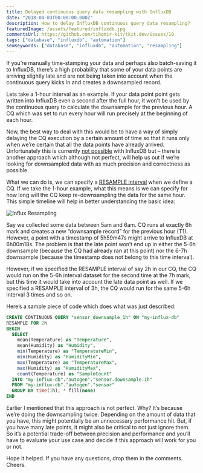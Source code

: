 ```yaml
---
title: Delayed continuous query data resampling with InfluxDB
date: "2018-04-03T00:00:00.000Z"
description: How to delay InfluxDB continuous query data resampling?
featuredImage: /assets/featured/influxdb.jpg
commentsUrl: https://github.com/tihomir-kit/tkit.dev/issues/10
tags: ["database", "influxdb", "automation"]
seoKeywords: ["database", "influxdb", "automation", "resampling"]
---
```


If you’re manually time-stamping your data and perhaps also batch-saving it to InfluxDB, there’s a high probability that some of your data points are arriving slightly late and are not being taken into account when the continuous query kicks in and creates a downsampled record.

Lets take a 1-hour interval as an example. If your data point point gets written into InfluxDB even a second after the full hour, it won’t be used by the continuous query to calculate the downsample for the previous hour. A CQ which was set to run every hour will run precisely at the beginning of each hour.

Now, the best way to deal with this would be to have a way of simply delaying the CQ execution by a certain amount of time so that it runs only when we’re certain that all the data points have already arrived. Unfortunately this is currently [not possible](https://github.com/influxdata/influxdb/issues/6932) with InfluxDB but – there is another approach which although not perfect, will help us out if we’re looking for downsampled data with as much precision and correctness as possible.

What we can do is, we can specify a [RESAMPLE interval](https://docs.influxdata.com/influxdb/v1.5/query_language/continuous_queries/#advanced-syntax) when we define a CQ. If we take the 1-hour example, what this means is we can specify for how long will the CQ keep re-downsampling the data for the same hour. This simple timeline will help in better understanding the basic idea:

![Influx Resampling](influx-resampling.png)

Say we collected some data between 5am and 6am. CQ runs at exactly 6h mark and creates a new “downsample record” for the previous hour (T1). However, a point with a timestamp of 5h59m47s might arrive to InfluxDB at 6h00m18s. The problem is that the late point won’t end up in either the 5-6h downsample (because the CQ had already ran at this point) nor the 6-7h downsample (because the timestamp does not belong to this time interval).

However, if we specified the RESAMPLE interval of say 2h in our CQ, the CQ would run on the 5-6h interval dataset for the second time at the 7h mark, but this time it would take into account the late data point as well. If we specified a RESAMPLE interval of 3h, the CQ would run for the same 5-6h interval 3 times and so on.

Here’s a sample piece of code which does what was just described:

```sql
CREATE CONTINUOUS QUERY "sensor_downsample_1h" ON "my-influx-db"
RESAMPLE FOR 2h
BEGIN
  SELECT
    mean(Temperature) as "Temperature",
    mean(Humidity) as "Humidity",
    min(Temperature) as "TemperatureMin",
    min(Humidity) as "HumidityMin",
    max(Temperature) as "TemperatureMax",
    max(Humidity) as "HumidityMax",
    count(Temperature) as "SampleCount"
  INTO "my-influx-db"."autogen"."sensor.downsample.1h"
  FROM "my-influx-db"."autogen"."sensor"
  GROUP BY time(1h), * fill(none)
END
```

Earlier I mentioned that this approach is not perfect. Why? It’s because we’re doing the downsampling twice. Depending on the amount of data that you have, this might potentially be an unnecessary performance hit. But, if you have many late points, it might also be critical to not just ignore them. So it’s a potential trade-off between precision and performance and you’ll have to evaluate your use case and decide if this approach will work for you or not.

Hope it helped. If you have any questions, drop them in the comments. Cheers.